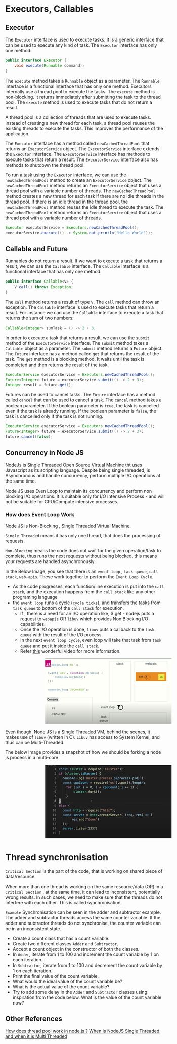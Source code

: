 # Executors, Callables

## Executor

The `Executor` interface is used to execute tasks. It is a generic interface that can be used to execute any kind of task. The `Executor` interface has only one method:

```java
public interface Executor {
    void execute(Runnable command);
}
```

The `execute` method takes a `Runnable` object as a parameter. The `Runnable` interface is a functional interface that has only one method. Executors internally use a thread pool to execute the tasks. The `execute` method is non-blocking. It returns immediately after submitting the task to the thread pool. The `execute` method is used to execute tasks that do not return a result.

A thread pool is a collection of threads that are used to execute tasks.
Instead of creating a new thread for each task, a thread pool reuses the existing threads to execute the tasks. This improves the performance of the application.

The `Executor` interface has a method called `newCachedThreadPool` that returns an `ExecutorService` object. The `ExecutorService` interface extends the `Executor` interface. The `ExecutorService` interface has methods to execute tasks that return a result. The `ExecutorService` interface also has methods to shutdown the thread pool.

To run a task using the `Executor` interface, we can use the `newCachedThreadPool` method to create an `ExecutorService` object. The `newCachedThreadPool` method returns an `ExecutorService` object that uses a thread pool with a variable number of threads. The `newCachedThreadPool` method creates a new thread for each task if there are no idle threads in the thread pool. If there is an idle thread in the thread pool, the `newCachedThreadPool` method reuses the idle thread to execute the task. The `newCachedThreadPool` method returns an `ExecutorService` object that uses a thread pool with a variable number of threads.

```java
Executor executorService = Executors.newCachedThreadPool();
executorService.execute(() -> System.out.println("Hello World"));
```

## Callable and Future

Runnables do not return a result. If we want to execute a task that returns a result, we can use the `Callable` interface. The `Callable` interface is a functional interface that has only one method:

```java
public interface Callable<V> {
    V call() throws Exception;
}
```

The `call` method returns a result of type `V`. The `call` method can throw an exception. The `Callable` interface is used to execute tasks that return a result.
For instance we can use the `Callable` interface to execute a task that returns the sum of two numbers:

```java
Callable<Integer> sumTask = () -> 2 + 3;
```

In order to execute a task that returns a result, we can use the `submit` method of the `ExecutorService` interface. The `submit` method takes a `Callable` object as a parameter. The `submit` method returns a `Future` object. The `Future` interface has a method called `get` that returns the result of the task. The `get` method is a blocking method. It waits until the task is completed and then returns the result of the task.

```java
ExecutorService executorService = Executors.newCachedThreadPool();
Future<Integer> future = executorService.submit(() -> 2 + 3);
Integer result = future.get();
```

Futures can be used to cancel tasks. The `Future` interface has a method called `cancel` that can be used to cancel a task. The `cancel` method takes a boolean parameter. If the boolean parameter is `true`, the task is cancelled even if the task is already running. If the boolean parameter is `false`, the task is cancelled only if the task is not running.

```java
ExecutorService executorService = Executors.newCachedThreadPool();
Future<Integer> future = executorService.submit(() -> 2 + 3);
future.cancel(false);
```
## Concurrency in Node JS
NodeJs is Single Threaded Open Source Virtual Machine tht uses Javascript as its scripting language.
Despite being single threaded, is Asynchronous and handle concurrency, perform multiple I/O operations at the same time.

Node JS uses Even Loop to maintain its concurrency and perform non blocking I/O operations.
It is suitable only for I/O Intensive Process - and will not be suitable for CPU/Compute intensive processes.

### How does Event Loop Work
Node JS is Non-Blocking , Single Threaded Virtual Machine.

`Single Threaded` means it has only one thread, that does the processing of requests.

`Non-Blocking` means the code does not wait for the given operation/task to complete, thus runs the next requests without being blocked, this means your requests are handled asynchronously.  

In the Below Image, you see that there is an `event loop` , `task queue`, `call stack`, `web-apis`. These work together to perform the `Event Loop Cycle`.
* As the code progresses, each function/line execution is put into the `call stack`, and the execution happens from the `call stack` like any other programing language
* the `event loop` runs a cycle (`cycle ticks`), and transfers the tasks from `task queue` to bottom of the `call stack` for execution.
  * If , there is a need for an I/O operation like, $.get - nodejs puts a request to  `webapis` OR `libuv` which provides Non Blocking I/O capabilities.
  * Once the I/O operation is done, `libuv` puts a callback to the `task queue` with the result of the I/O process.
  * In the next `event loop cycle`, even loop will take that task from `task queue` and put it inside the `call stack`.
  * Refer [this](https://www.youtube.com/watch?v=8aGhZQkoFbQ)  wonderful video for more information.

<img style="margin-left:25%" src="images/event-loop-demo.png" width="400"></img>

Even though, Node JS is a Single Threaded VM, behind the scenes, it makes use of `libuv` (written in C).
`Libuv` has access to System Kernel, and thus can be Multi-Threaded.

The below Image provides a snapshot of how we should be forking a node js process in a multi-core 

<img style="margin-left:25%" src="images/multicore-code.png" width="400"></img>


# Thread synchronisation

`Critical Section` is the part of the code, that is working on shared piece of data/resource.

When more than one thread is working on the same resource/data (OR) in a `Critical Section` , at the same time, it can lead to inconsistent, potentially wrong results.
In such cases, we need to make sure that the threads do not interfere with each other. This is called synchronisation.

`Example`
Synchronisation can be seen in the adder and subtractor example. The adder and subtractor threads access the same counter variable. If the adder and subtractor threads do not synchronise, the counter variable can be in an inconsistent state.

* Create a count class that has a count variable.
* Create two different classes `Adder` and `Subtractor`.
* Accept a count object in the constructor of both the classes.
* In `Adder`, iterate from 1 to 100 and increment the count variable by 1 on each iteration.
* In `Subtractor`, iterate from 1 to 100 and decrement the count variable by 1 on each iteration.
* Print the final value of the count variable.
* What would the ideal value of the count variable be?
* What is the actual value of the count variable?
* Try to add some delay in the `Adder` and `Subtractor` classes using inspiration from the code below. What is the value of the count variable now?


## Other References
[How does thread pool work in node.js ?](https://medium.com/@r_joydip/how-does-thread-pool-work-in-node-js-c48f3b3662a9)
[When is NodeJS Single Threaded, and when it is Multi Threaded](https://www.youtube.com/watch?v=gMtchRodC2I)